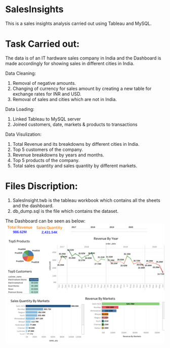# SalesInsights
This is a sales insights analysis carried out using Tableau and MySQL.

# Task Carried out:

The data is of an IT hardware sales company in India and the Dashboard is made accordingly for showing sales in different cities in India.

Data Cleaning:
1) Removal of negative amounts.
2) Changing of currency for sales amount by creating a new table for exchange rates for INR and USD.
3) Removal of sales and cities which are not in India.

Data Loading:
1) Linked Tableau to MySQL server
2) Joined customers, date, markets & products to transactions

Data Visulization:
1) Total Revenue and its breakdowns by different cities in India.
2) Top 5 customers of the company.
3) Revenue breakdowns by years and months.
4) Top 5 products of the company.
5) Total sales quantity and sales quantity by different markets.

# Files Discription:
1) SalesInsight.twb is the tableau workbook which contains all the sheets and the dashboard.
2) db_dump.sql is the file which contains the dataset.

The Dashboard can be seen as below:
![alt text](https://github.com/valaybhatt/SalesInsights/blob/main/SalesInsight.png)
